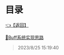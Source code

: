 # 目录  


[👈【返回】](/--目录--/Unity笔记/游戏性系统/--目录--游戏性系统)  


[📜Buff系统实现思路](/Unity笔记/游戏性系统/技能和Buff系统/Buff系统实现思路)  







> 2023/8/25 15:19:40
